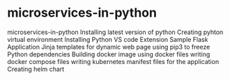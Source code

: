 # microservices-in-python
microservices-in-python
Installing latest version of python
Creating pyhton virtual environment
Installing Python VS code Extension
Sample Flask Application
Jinja templates for dynamic web page
using pip3 to freeze Python dependencies
Building docker image using docker files
writing docker compose files
writing kubernetes manifest files for the application
Creating helm chart
